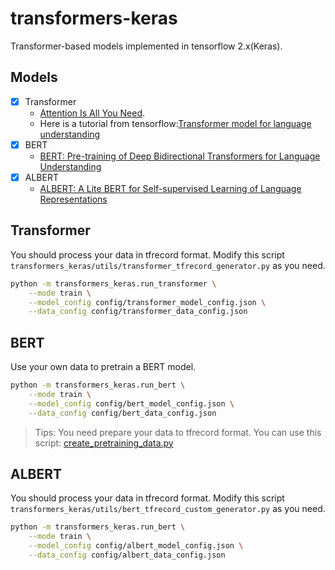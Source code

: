 # transformers-keras

Transformer-based models implemented in tensorflow 2.x(Keras).

## Models

- [x] Transformer
  * [Attention Is All You Need](https://arxiv.org/abs/1706.03762). 
  * Here is a tutorial from tensorflow:[Transformer model for language understanding](https://www.tensorflow.org/beta/tutorials/text/transformer)
- [x] BERT
  * [BERT: Pre-training of Deep Bidirectional Transformers for Language Understanding](https://arxiv.org/abs/1810.04805)
- [x] ALBERT
  * [ALBERT: A Lite BERT for Self-supervised Learning of Language Representations](https://arxiv.org/abs/1909.11942)


## Transformer

You should process your data in tfrecord format. Modify this script `transformers_keras/utils/transformer_tfrecord_generator.py` as you need.

```bash
python -m transformers_keras.run_transformer \
    --mode train \
    --model_config config/transformer_model_config.json \
    --data_config config/transformer_data_config.json
```


## BERT

Use your own data to pretrain a BERT model.

```bash
python -m transformers_keras.run_bert \
    --mode train \
    --model_config config/bert_model_config.json \
    --data_config config/bert_data_config.json
```

> Tips:
> You need prepare your data to tfrecord format. You can use this script: [create_pretraining_data.py](https://github.com/google-research/bert/blob/master/create_pretraining_data.py)


## ALBERT

You should process your data in tfrecord format. Modify this script `transformers_keras/utils/bert_tfrecord_custom_generator.py` as you need.

```bash
python -m transformers_keras.run_bert \
    --mode train \
    --model_config config/albert_model_config.json \
    --data_config config/albert_data_config.json
```